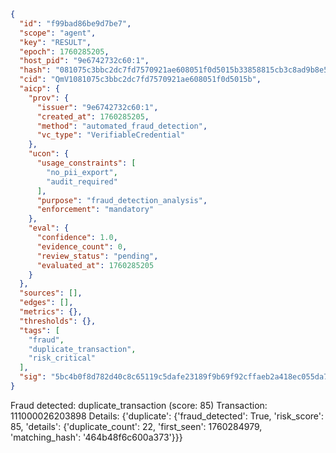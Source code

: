 ```json
{
  "id": "f99bad86be9d7be7",
  "scope": "agent",
  "key": "RESULT",
  "epoch": 1760285205,
  "host_pid": "9e6742732c60:1",
  "hash": "081075c3bbc2dc7fd7570921ae608051f0d5015b33858815cb3c8ad9b8e593b5",
  "cid": "QmV1081075c3bbc2dc7fd7570921ae608051f0d5015b",
  "aicp": {
    "prov": {
      "issuer": "9e6742732c60:1",
      "created_at": 1760285205,
      "method": "automated_fraud_detection",
      "vc_type": "VerifiableCredential"
    },
    "ucon": {
      "usage_constraints": [
        "no_pii_export",
        "audit_required"
      ],
      "purpose": "fraud_detection_analysis",
      "enforcement": "mandatory"
    },
    "eval": {
      "confidence": 1.0,
      "evidence_count": 0,
      "review_status": "pending",
      "evaluated_at": 1760285205
    }
  },
  "sources": [],
  "edges": [],
  "metrics": {},
  "thresholds": {},
  "tags": [
    "fraud",
    "duplicate_transaction",
    "risk_critical"
  ],
  "sig": "5bc4b0f8d782d40c8c65119c5dafe23189f9b69f92cffaeb2a418ec055da7157"
}
```

Fraud detected: duplicate_transaction (score: 85)
Transaction: 111000026203898
Details: {'duplicate': {'fraud_detected': True, 'risk_score': 85, 'details': {'duplicate_count': 22, 'first_seen': 1760284979, 'matching_hash': '464b48f6c600a373'}}}